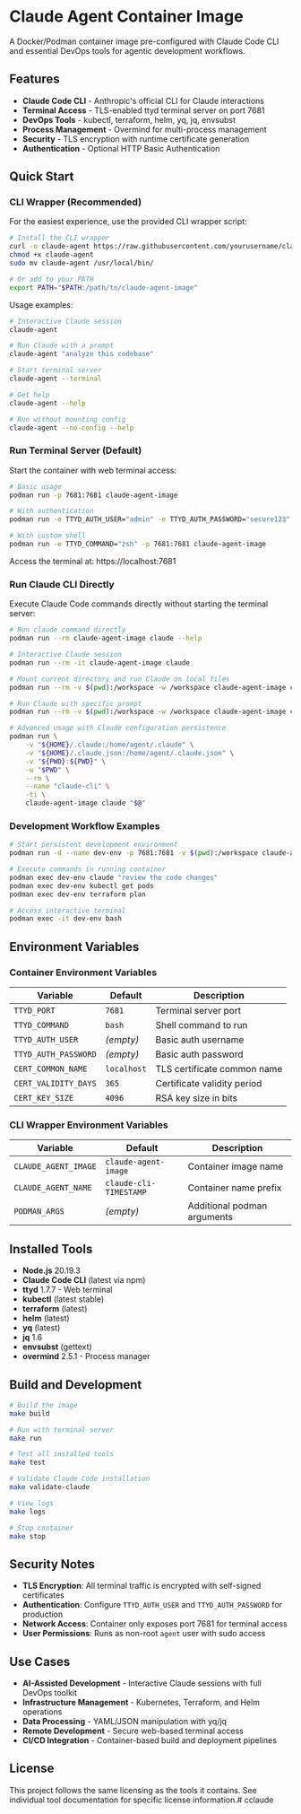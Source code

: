 # Claude Agent Container Image

A Docker/Podman container image pre-configured with Claude Code CLI and essential DevOps tools for agentic development workflows.

## Features

- **Claude Code CLI** - Anthropic's official CLI for Claude interactions
- **Terminal Access** - TLS-enabled ttyd terminal server on port 7681
- **DevOps Tools** - kubectl, terraform, helm, yq, jq, envsubst
- **Process Management** - Overmind for multi-process management
- **Security** - TLS encryption with runtime certificate generation
- **Authentication** - Optional HTTP Basic Authentication

## Quick Start

### CLI Wrapper (Recommended)

For the easiest experience, use the provided CLI wrapper script:

```bash
# Install the CLI wrapper
curl -o claude-agent https://raw.githubusercontent.com/yourusername/claude-agent-image/main/claude-agent
chmod +x claude-agent
sudo mv claude-agent /usr/local/bin/

# Or add to your PATH
export PATH="$PATH:/path/to/claude-agent-image"
```

Usage examples:
```bash
# Interactive Claude session
claude-agent

# Run Claude with a prompt
claude-agent "analyze this codebase"

# Start terminal server
claude-agent --terminal

# Get help
claude-agent --help

# Run without mounting config
claude-agent --no-config --help
```

### Run Terminal Server (Default)

Start the container with web terminal access:

```bash
# Basic usage
podman run -p 7681:7681 claude-agent-image

# With authentication
podman run -e TTYD_AUTH_USER="admin" -e TTYD_AUTH_PASSWORD="secure123" -p 7681:7681 claude-agent-image

# With custom shell
podman run -e TTYD_COMMAND="zsh" -p 7681:7681 claude-agent-image
```

Access the terminal at: https://localhost:7681

### Run Claude CLI Directly

Execute Claude Code commands directly without starting the terminal server:

```bash
# Run claude command directly
podman run --rm claude-agent-image claude --help

# Interactive Claude session
podman run --rm -it claude-agent-image claude

# Mount current directory and run Claude on local files
podman run --rm -v $(pwd):/workspace -w /workspace claude-agent-image claude "analyze this codebase"

# Run Claude with specific prompt
podman run --rm -v $(pwd):/workspace -w /workspace claude-agent-image claude "fix the bug in main.py"

# Advanced usage with Claude configuration persistence
podman run \
    -v "${HOME}/.claude:/home/agent/.claude" \
    -v "${HOME}/.claude.json:/home/agent/.claude.json" \
    -v "${PWD}:${PWD}" \
    -w "$PWD" \
    --rm \
    --name "claude-cli" \
    -ti \
    claude-agent-image claude "$@"
```

### Development Workflow Examples

```bash
# Start persistent development environment
podman run -d --name dev-env -p 7681:7681 -v $(pwd):/workspace claude-agent-image

# Execute commands in running container
podman exec dev-env claude "review the code changes"
podman exec dev-env kubectl get pods
podman exec dev-env terraform plan

# Access interactive terminal
podman exec -it dev-env bash
```

## Environment Variables

### Container Environment Variables

| Variable | Default | Description |
|----------|---------|-------------|
| `TTYD_PORT` | `7681` | Terminal server port |
| `TTYD_COMMAND` | `bash` | Shell command to run |
| `TTYD_AUTH_USER` | _(empty)_ | Basic auth username |
| `TTYD_AUTH_PASSWORD` | _(empty)_ | Basic auth password |
| `CERT_COMMON_NAME` | `localhost` | TLS certificate common name |
| `CERT_VALIDITY_DAYS` | `365` | Certificate validity period |
| `CERT_KEY_SIZE` | `4096` | RSA key size in bits |

### CLI Wrapper Environment Variables

| Variable | Default | Description |
|----------|---------|-------------|
| `CLAUDE_AGENT_IMAGE` | `claude-agent-image` | Container image name |
| `CLAUDE_AGENT_NAME` | `claude-cli-TIMESTAMP` | Container name prefix |
| `PODMAN_ARGS` | _(empty)_ | Additional podman arguments |

## Installed Tools

- **Node.js** 20.19.3
- **Claude Code CLI** (latest via npm)
- **ttyd** 1.7.7 - Web terminal
- **kubectl** (latest stable)
- **terraform** (latest)
- **helm** (latest)
- **yq** (latest)
- **jq** 1.6
- **envsubst** (gettext)
- **overmind** 2.5.1 - Process manager

## Build and Development

```bash
# Build the image
make build

# Run with terminal server
make run

# Test all installed tools
make test

# Validate Claude Code installation
make validate-claude

# View logs
make logs

# Stop container
make stop
```

## Security Notes

- **TLS Encryption**: All terminal traffic is encrypted with self-signed certificates
- **Authentication**: Configure `TTYD_AUTH_USER` and `TTYD_AUTH_PASSWORD` for production
- **Network Access**: Container only exposes port 7681 for terminal access
- **User Permissions**: Runs as non-root `agent` user with sudo access

## Use Cases

- **AI-Assisted Development** - Interactive Claude sessions with full DevOps toolkit
- **Infrastructure Management** - Kubernetes, Terraform, and Helm operations
- **Data Processing** - YAML/JSON manipulation with yq/jq
- **Remote Development** - Secure web-based terminal access
- **CI/CD Integration** - Container-based build and deployment pipelines

## License

This project follows the same licensing as the tools it contains. See individual tool documentation for specific license information.# cclaude
